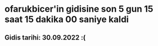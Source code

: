 # ofarukbicer'in gidisine son 5 gun 15 saat 15 dakika 00 saniye kaldi

## Gidis tarihi: 30.09.2022 :(